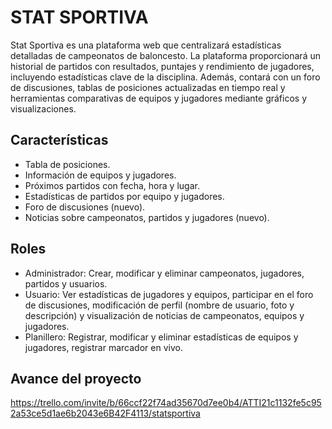 # STAT SPORTIVA

Stat Sportiva es una plataforma web que centralizará estadísticas detalladas de campeonatos de baloncesto. La plataforma proporcionará un historial de partidos con resultados, puntajes y rendimiento de jugadores, incluyendo estadísticas clave de la disciplina. Además, contará con un foro de discusiones, tablas de posiciones actualizadas en tiempo real y herramientas comparativas de equipos y jugadores mediante gráficos y visualizaciones.

## Características

- Tabla de posiciones.
- Información de equipos y jugadores.
- Próximos partidos con fecha, hora y lugar.
- Estadísticas de partidos por equipo y jugadores.
- Foro de discusiones (nuevo).
- Noticias sobre campeonatos, partidos y jugadores (nuevo).

## Roles

- Administrador: Crear, modificar y eliminar campeonatos, jugadores, partidos y usuarios.
- Usuario: Ver estadísticas de jugadores y equipos, participar en el foro de discusiones, modificación de perfil (nombre de usuario, foto y descripción) y visualización de noticias de campeonatos, equipos y jugadores.
- Planillero: Registrar, modificar y eliminar estadísticas de equipos y jugadores, registrar marcador en vivo.

## Avance del proyecto

https://trello.com/invite/b/66ccf22f74ad35670d7ee0b4/ATTI21c1132fe5c952a53ce5d1ae6b2043e6B42F4113/statsportiva
